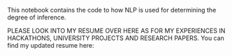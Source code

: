 This notebook contains the code to how NLP is used for determining the degree of inference.


PLEASE LOOK INTO MY RESUME OVER HERE AS FOR MY EXPERIENCES IN HACKATHONS, UNIVERSITY PROJECTS AND RESEARCH PAPERS.
You can find my updated resume here: 

